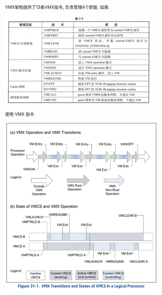 

VMX架构提供了13条VMX指令, 负责管理4个职能. 如表.

![config](./images/5.png)

使用 VMX 指令

![2020-02-23-18-17-43.png](./images/2020-02-23-18-17-43.png)